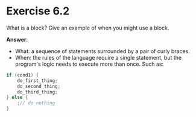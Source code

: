 # Exercise 6.2

What is a block? Give an example of when you might use a block.

**Answer**:

- What: a sequence of statements surrounded by a pair of curly braces.
- When: the rules of the language require a single statement, but the program's logic needs to execute more than once. Such as:

```cpp
if (cond1) {
    do_first_thing;
    do_second_thing;
    do_third_thing;
} else {
    ;// do nothing
}
```